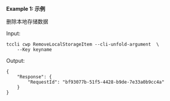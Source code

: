 **Example 1: 示例**

删除本地存储数据

Input: 

```
tccli cwp RemoveLocalStorageItem --cli-unfold-argument  \
    --Key keyname
```

Output: 
```
{
    "Response": {
        "RequestId": "bf93077b-51f5-4428-b9de-7e33a0b9cc4a"
    }
}
```

